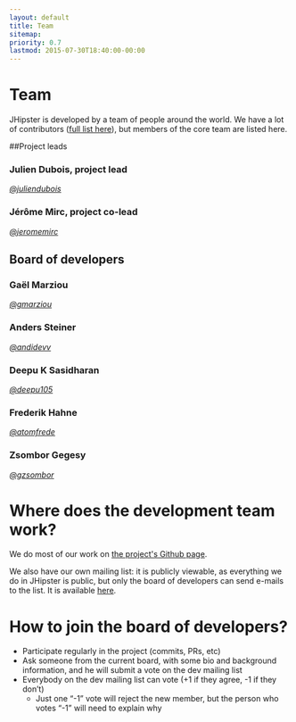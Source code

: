 ```yaml
---
layout: default
title: Team
sitemap:
priority: 0.7
lastmod: 2015-07-30T18:40:00-00:00
---
```


# <i class="fa fa-coffee"></i> Team

JHipster is developed by a team of people around the world. We have a lot of contributors ([full list here](https://github.com/jhipster/generator-jhipster/graphs/contributors)), but members of the core team are listed here.

##Project leads

### Julien Dubois, project lead
_[@juliendubois](https://twitter.com/juliendubois)_

### Jérôme Mirc, project co-lead
_[@jeromemirc](https://twitter.com/jeromemirc)_

## Board of developers

### Gaël Marziou
_[@gmarziou](https://twitter.com/gmarziou)_

### Anders Steiner
_[@andidevv](https://twitter.com/andidevv)_

### Deepu K Sasidharan
_[@deepu105](https://twitter.com/deepu105)_

### Frederik Hahne
_[@atomfrede](https://twitter.com/atomfrede)_

### Zsombor Gegesy
_[@gzsombor](https://twitter.com/gzsombor)_


# Where does the development team work?

We do most of our work on [the project's Github page](https://github.com/jhipster/generator-jhipster).

We also have our own mailing list: it is publicly viewable, as everything we do in JHipster is public, but only the board of developers can send e-mails to the list. It is available [here](https://groups.google.com/forum/?hl=en#!forum/jhipster-dev).

# How to join the board of developers?

- Participate regularly in the project (commits, PRs, etc)
- Ask someone from the current board, with some bio and background information, and he will submit a vote on the dev mailing list
- Everybody on the dev mailing list can vote (+1 if they agree, -1 if they don’t)
    - Just one “-1” vote will reject the new member, but the person who votes “-1” will need to explain why
